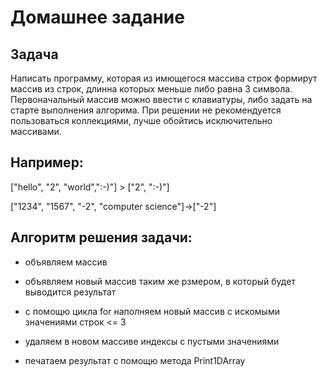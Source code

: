 # Домашнее задание

## Задача

Написать программу, которая из имющегося массива строк формирут массив из строк, длинна которых меньше либо равна 3 символа. Первоначальный массив можно ввести с клавиатуры, либо задать на старте выполнения алгорима. При решении не рекомендуется пользоваться коллекциями, лучше обойтись исключительно массивами.

## Например:

["hello", "2", "world",":-)"] > ["2", ":-)"]

["1234", "1567", "-2", "computer science"]->["-2"]

## Алгоритм решения задачи:

* объявляем массив

* объявляем новый массив таким же рзмером, в который будет выводится результат

* с помощю цикла for наполняем новый массив с искомыми значениями строк <= 3

* удаляем в новом массиве индексы с пустыми значениями

* печатаем результат с помощю метода Print1DArray
